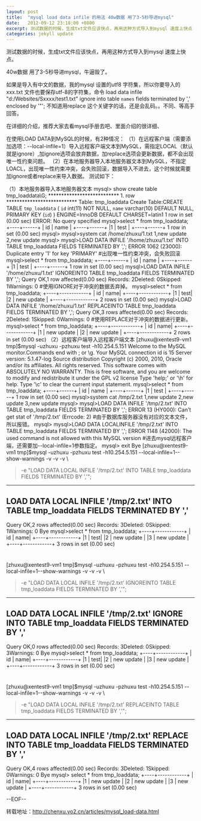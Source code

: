 ```yaml
---
layout: post
title:  "mysql load data infile 的用法 40w数据 用了3-5秒导进mysql"
date:   2012-09-12 23:18:00 +0800
excerpt: 测试数据的时候，生成txt文件应该快点，再用这种方式导入到mysql 速度上快点
categories: jekyll update
---   
```

<!--markdown-->测试数据的时候，生成txt文件应该快点，再用这种方式导入到mysql 速度上快点。

40w数据 用了3-5秒导进mysql，牛逼毁了。

如果是导入有中文的数据，我的mysql 设置的utf8 字符集，所以你要导入的xxx.txt 文件也要保存utf-8的字符集，命令 load data infile "d:/Websites/Sxxxx/test1.txt" ignore into table `names` fields terminated by ',' enclosed by '"';
不知道用replace 这个关键字的话，还是会乱码。。不同、等高手回答。


<!--more-->


在详细的介绍，推荐大家去看mysql手册去吧、里面介绍的很详细、

在使用LOAD DATA到MySQL的时候，有2种情况： 
（1）在远程客户端（需要添加选项：--local-infile=1）导入远程客户端文本到MySQL，需指定LOCAL（默认就是ignore）,加ignore选项会放弃数据，加replace选项会更新数据，都不会出现唯一性约束问题。 
（2）在本地服务器导入本地服务器文本到MySQL，不指定LOACL，出现唯一性约束冲突，会失败回滚，数据导入不进去，这个时候就需要加ignore或者replace来导入数据。
测试如下：

（1）本地服务器导入本地服务器文本
mysql> show create table tmp_loaddata\G;
*************************** 1. row ***************************
Table: tmp_loaddata
Create Table:CREATE TABLE `tmp_loaddata` (
`id` int(11) NOT NULL,
`name` varchar(10) DEFAULT NULL,
PRIMARY KEY (`id`)
) ENGINE=InnoDB DEFAULT CHARSET=latin1
1 row in set (0.00 sec)
ERROR:
No query specified
mysql>select * from tmp_loaddata;
+----+------+
| id | name |
+----+------+
|1 | test |
+----+------+
1 row in set (0.00 sec)
mysql>
mysql>system cat /home/zhuxu/1.txt
1,new update
2,new update
mysql>
mysql>LOAD DATA INFILE '/home/zhuxu/1.txt' INTO TABLE tmp_loaddata FIELDS TERMINATED BY ',';
ERROR 1062 (23000): Duplicate entry '1' for key 'PRIMARY'
#出现唯一性约束冲突，会失败回滚
mysql>select * from tmp_loaddata;
+----+------+
| id | name |
+----+------+
|1 | test |
+----+------+
1 row in set (0.00 sec)
mysql>LOAD DATA INFILE '/home/zhuxu/1.txt' IGNOREINTO TABLE tmp_loaddata FIELDS TERMINATED BY ',';
Query OK,1 row affected(0.00 sec)
Records: 2Deleted: 0Skipped: 1Warnings: 0
#使用IGNORE对于冲突的数据丢弃掉。
mysql>select * from tmp_loaddata;
+----+------------+
| id | name|
+----+------------+
|1 | test|
|2 | new update |
+----+------------+
2 rows in set (0.00 sec)
mysql>LOAD DATA INFILE '/home/zhuxu/1.txt' REPLACEINTO TABLE tmp_loaddata FIELDS TERMINATED BY ',';
Query OK,3 rows affected(0.00 sec)
Records: 2Deleted: 1Skipped: 0Warnings: 0
#使用REPLACE对于冲突的数据进行更新。
mysql>select * from tmp_loaddata;
+----+------------+
| id | name|
+----+------------+
|1 | new update |
|2 | new update |
+----+------------+
2 rows in set (0.00 sec)
（2）远程客户端导入远程客户端文本
[zhuxu@xentest9-vm1 tmp]$mysql -uzhuxu -pzhuxu test -h10.254.5.151
Welcome to the MySQL monitor.Commands end with ; or \g.
Your MySQL connection id is 15
Server version: 5.1.47-log Source distribution
Copyright (c) 2000, 2010, Oracle and/or its affiliates. All rights reserved.
This software comes with ABSOLUTELY NO WARRANTY. This is free software,
and you are welcome to modify and redistribute it under the GPL v2 license
Type 'help;' or '\h' for help. Type '\c' to clear the current input statement.
mysql>select * from tmp_loaddata;
+----+------+
| id | name |
+----+------+
|1 | test |
+----+------+
1 row in set (0.00 sec)
mysql>system cat /tmp/2.txt
1,new update
2,new update
3,new update
mysql>
mysql>LOAD DATA INFILE '/tmp/2.txt' INTO TABLE tmp_loaddata FIELDS TERMINATED BY ',';
ERROR 13 (HY000): Can't get stat of '/tmp/2.txt' (Errcode: 2)
#由于数据库服务器没有对应的文本文件，所以报错。
mysql>
mysql>LOAD DATA LOCALINFILE '/tmp/2.txt' INTO TABLE tmp_loaddata FIELDS TERMINATED BY ',';
ERROR 1148 (42000): The used command is not allowed with this MySQL version
#进去mysql远程客户端，还需要加--local-infile=1参数指定。
mysql> exit
Bye
[zhuxu@xentest9-vm1 tmp]$mysql -uzhuxu -pzhuxu test -h10.254.5.151 --local-infile=1--show-warnings -v -v -v \
> -e "LOAD DATA LOCAL INFILE '/tmp/2.txt' INTO TABLE tmp_loaddata FIELDS TERMINATED BY ','";
--------------
LOAD DATA LOCAL INFILE '/tmp/2.txt' INTO TABLE tmp_loaddata FIELDS TERMINATED BY ','
--------------
Query OK,2 rows affected(0.00 sec)
Records: 3Deleted: 0Skipped: 1Warnings: 0
Bye
mysql>select * from tmp_loaddata;
+----+------------+
| id | name|
+----+------------+
|1 | test|
|2 | new update |
|3 | new update |
+----+------------+
3 rows in set (0.00 sec)
#
[zhuxu@xentest9-vm1 tmp]$mysql -uzhuxu -pzhuxu test -h10.254.5.151 --local-infile=1--show-warnings -v -v -v \
> -e "LOAD DATA LOCAL INFILE '/tmp/2.txt' IGNOREINTO TABLE tmp_loaddata FIELDS TERMINATED BY ','";
--------------
LOAD DATA LOCAL INFILE '/tmp/2.txt' IGNORE INTO TABLE tmp_loaddata FIELDS TERMINATED BY ','
--------------
Query OK,0 rows affected(0.00 sec)
Records: 3Deleted: 0Skipped: 3Warnings: 0
Bye
mysql>select * from tmp_loaddata;
+----+------------+
| id | name|
+----+------------+
|1 | test|
|2 | new update |
|3 | new update |
+----+------------+
3 rows in set (0.00 sec)
#
[zhuxu@xentest9-vm1 tmp]$mysql -uzhuxu -pzhuxu test -h10.254.5.151 --local-infile=1--show-warnings -v -v -v \
> -e "LOAD DATA LOCAL INFILE '/tmp/2.txt' REPLACEINTO TABLE tmp_loaddata FIELDS TERMINATED BY ','";
--------------
LOAD DATA LOCAL INFILE '/tmp/2.txt' REPLACE INTO TABLE tmp_loaddata FIELDS TERMINATED BY ','
--------------
Query OK,4 rows affected(0.00 sec)
Records: 3Deleted: 1Skipped: 0Warnings: 0
Bye
mysql> select * from tmp_loaddata;
+----+------------+
| id | name|
+----+------------+
|1 | new update |
|2 | new update |
|3 | new update |
+----+------------+
3 rows in set (0.00 sec)

--EOF--

转载地址：http://chenxu.yo2.cn/articles/mysql_load-data.html
